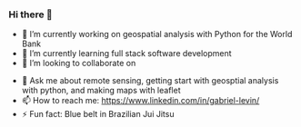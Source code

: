 ### Hi there 👋

<!-- **Gabe-Levin/Gabe-Levin** is a ✨ _special_ ✨ repository because its `README.md` (this file) appears on your GitHub profile. -->
- 🔭 I’m currently working on geospatial analysis with Python for the World Bank
- 🌱 I’m currently learning full stack software development
- 👯 I’m looking to collaborate on 
<!-- - 🤔 I’m looking for help with  -->
- 💬 Ask me about remote sensing, getting start with geosptial analysis with python, and making maps with leaflet
- 📫 How to reach me: https://www.linkedin.com/in/gabriel-levin/
- ⚡ Fun fact: Blue belt in Brazilian Jui Jitsu

